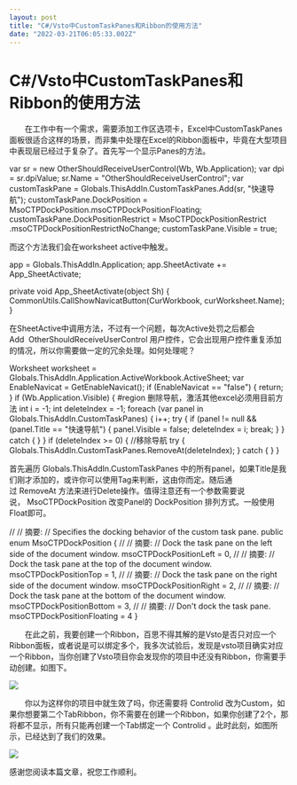 ```yaml
---
layout: post
title: "C#/Vsto中CustomTaskPanes和Ribbon的使用方法"
date: "2022-03-21T06:05:33.002Z"
---
```

C#/Vsto中CustomTaskPanes和Ribbon的使用方法
===================================

　　在工作中有一个需求，需要添加工作区选项卡，Excel中CustomTaskPanes面板很适合这样的场景，而非集中处理在Excel的Ribbon面板中，毕竟在大型项目中表现层已经过于复杂了。首先写一个显示Panes的方法。

var sr = new OtherShouldReceiveUserControl(Wb, Wb.Application);
                                    var dpi = sr.dpiValue;
                                    sr.Name \= "OtherShouldReceiveUserControl";
                                    var customTaskPane = Globals.ThisAddIn.CustomTaskPanes.Add(sr, "快速导航");
                                    customTaskPane.DockPosition \= MsoCTPDockPosition.msoCTPDockPositionFloating;
                                    customTaskPane.DockPositionRestrict \= MsoCTPDockPositionRestrict
                                       .msoCTPDockPositionRestrictNoChange;
                                    customTaskPane.Visible \= true;

而这个方法我们会在worksheet active中触发。

app = Globals.ThisAddIn.Application;
                app.SheetActivate += App\_SheetActivate;    

  private void App\_SheetActivate(object Sh)
        {
                    CommonUtils.CallShowNavicatButton(CurWorkbook, curWorksheet.Name);
        }    

在SheetActive中调用方法，不过有一个问题，每次Active处罚之后都会Add  OtherShouldReceiveUserControl 用户控件，它会出现用户控件重复添加的情况，所以你需要做一定的冗余处理。如何处理呢？

Worksheet worksheet = Globals.ThisAddIn.Application.ActiveWorkbook.ActiveSheet;
                var EnableNavicat = GetEnableNavicat();
                if (EnableNavicat == "false")
                {      return;   }
                if (Wb.Application.Visible)
                {
                    #region 删除导航，激活其他excel必须用目前方法
                    int i = -1;
                    int deleteIndex = -1;
                    foreach (var panel in Globals.ThisAddIn.CustomTaskPanes)
                    {
                        i++;
                        try
                        {
                            if (panel != null && (panel.Title == "快速导航")
                            {
                                panel.Visible \= false;
                                deleteIndex \= i;   break;
                            }
                        }
                        catch { }
                    }
                    if (deleteIndex >= 0)
                    {
                        //移除导航
                        try
                        {
                            Globals.ThisAddIn.CustomTaskPanes.RemoveAt(deleteIndex);
                        }
                        catch { }
                    }

首先遍历 Globals.ThisAddIn.CustomTaskPanes 中的所有panel，如果Title是我们刚才添加的，或许你可以使用Tag来判断，这由你而定。随后通过 RemoveAt 方法来进行Delete操作。值得注意还有一个参数需要说说， MsoCTPDockPosition 改变Panel的 DockPosition 排列方式。一般使用Float即可。

//
    // 摘要:
    //     Specifies the docking behavior of the custom task pane.
    public enum MsoCTPDockPosition
    {
        //
        // 摘要:
        //     Dock the task pane on the left side of the document window.
        msoCTPDockPositionLeft = 0,
        //
        // 摘要:
        //     Dock the task pane at the top of the document window.
        msoCTPDockPositionTop = 1,
        //
        // 摘要:
        //     Dock the task pane on the right side of the document window.
        msoCTPDockPositionRight = 2,
        //
        // 摘要:
        //     Dock the task pane at the bottom of the document window.
        msoCTPDockPositionBottom = 3,
        //
        // 摘要:
        //     Don't dock the task pane.
        msoCTPDockPositionFloating = 4
    }

　　在此之前，我要创建一个Ribbon，百思不得其解的是Vsto是否只对应一个Ribbon面板，或者说是可以绑定多个，我多次试验后，发现是vsto项目确实对应一个Ribbon，当你创建了Vsto项目你会发现你的项目中还没有Ribbon，你需要手动创建。如图下。

![](https://img2022.cnblogs.com/blog/1366751/202203/1366751-20220321110630317-1720866342.png)

　　你以为这样你的项目中就生效了吗，你还需要将 Controlid 改为Custom，如果你想要第二个TabRibbon，你不需要在创建一个Ribbon，如果你创建了2个，那将都不显示，所有只能再创建一个Tab绑定一个 Controlid 。此时此刻，如图所示，已经达到了我们的效果。

![](https://img2022.cnblogs.com/blog/1366751/202203/1366751-20220321111834567-918255007.png)

感谢您阅读本篇文章，祝您工作顺利。